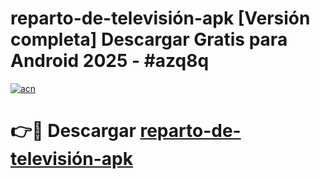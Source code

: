 # reparto-de-televisión-apk  [Versión completa] Descargar Gratis para Android 2025 - #azq8q

[![acn](https://github.com/user-attachments/assets/0f9c940e-d8b0-45ae-aac7-cd30a18b3e1c)](https://apps.freeplayer.one?title=reparto-de-televisión-apk&ref=9F)

# 👉🔴 Descargar [reparto-de-televisión-apk](https://apps.freeplayer.one?title=reparto-de-televisión-apk&ref=9F)